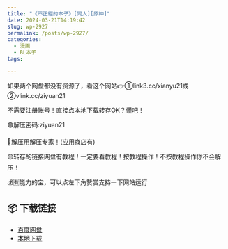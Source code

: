 ```yaml
---
title: "《不正經的本子》[同人][原神]"
date: 2024-03-21T14:19:42
slug: wp-2927
permalink: /posts/wp-2927/
categories:
  - 漫画
  - BL本子
tags:

---
```


如果两个网盘都没有资源了，看这个网站👉①link3.cc/xianyu21或②vlink.cc/ziyuan21

不需要注册账号！直接点本地下载转存OK？懂吧！

🟢解压密码:ziyuan21

🔵解压用解压专家！(应用商店有)

🟡转存的链接网盘有教程！一定要看教程！按教程操作！不按教程操作你不会解压！

💰🈶能力的宝，可以点左下角赞赏支持一下网站运行

## 📦 下载链接
- [百度网盘](https://blziyuan21.com/pay-download/2927?key=8d7bd4ff4d&down_id=0)
- [本地下载](https://blziyuan21.com/pay-download/2927?key=8d7bd4ff4d&down_id=1)

